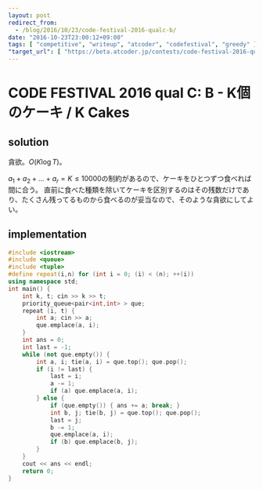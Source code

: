 ```yaml
---
layout: post
redirect_from:
  - /blog/2016/10/23/code-festival-2016-qualc-b/
date: "2016-10-23T23:00:12+09:00"
tags: [ "competitive", "writeup", "atcoder", "codefestival", "greedy" ]
"target_url": [ "https://beta.atcoder.jp/contests/code-festival-2016-qualc/tasks/codefestival_2016_qualC_b" ]
---
```


# CODE FESTIVAL 2016 qual C: B - K個のケーキ / K Cakes

## solution

貪欲。$O(K \log T)$。

$a_1 + a_2 + \dots + a_r = K \le 10000$の制約があるので、ケーキをひとつずつ食べれば間に合う。
直前に食べた種類を除いてケーキを区別するのはその残数だけであり、たくさん残ってるものから食べるのが妥当なので、そのような貪欲にしてよい。

## implementation

``` c++
#include <iostream>
#include <queue>
#include <tuple>
#define repeat(i,n) for (int i = 0; (i) < (n); ++(i))
using namespace std;
int main() {
    int k, t; cin >> k >> t;
    priority_queue<pair<int,int> > que;
    repeat (i, t) {
        int a; cin >> a;
        que.emplace(a, i);
    }
    int ans = 0;
    int last = -1;
    while (not que.empty()) {
        int a, i; tie(a, i) = que.top(); que.pop();
        if (i != last) {
            last = i;
            a -= 1;
            if (a) que.emplace(a, i);
        } else {
            if (que.empty()) { ans += a; break; }
            int b, j; tie(b, j) = que.top(); que.pop();
            last = j;
            b -= 1;
            que.emplace(a, i);
            if (b) que.emplace(b, j);
        }
    }
    cout << ans << endl;
    return 0;
}
```
